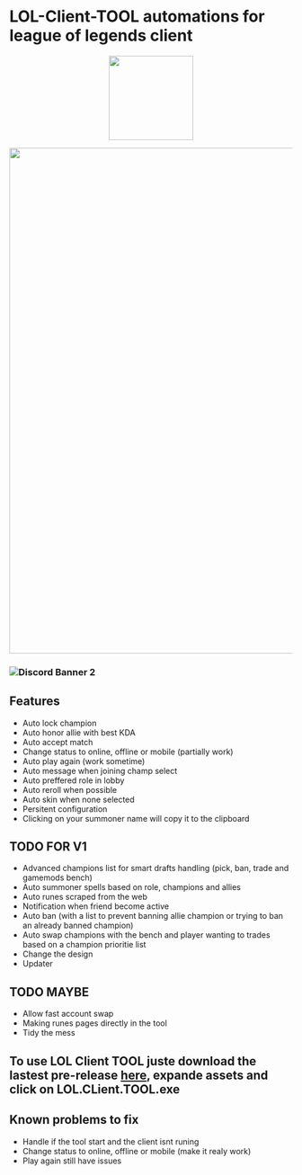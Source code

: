 # LOL-Client-TOOL automations for league of legends client
<p align="center"><img src="https://user-images.githubusercontent.com/21199858/166489461-f28fbae9-b620-474e-9fc6-7a58566e584b.png" width="150"></p>

<p align="center"><img src="https://user-images.githubusercontent.com/21199858/166827821-8f6d8d99-7247-43b8-96c1-d71ac94920e2.png" width="900"></p>

### <img src="https://discordapp.com/api/guilds/972459878809477180/widget.png?style=banner2" alt="Discord Banner 2"/>

## Features
 - Auto lock champion
 - Auto honor allie with best KDA
 - Auto accept match
 - Change status to online, offline or mobile (partially work)
 - Auto play again (work sometime)
 - Auto message when joining champ select
 - Auto preffered role in lobby
 - Auto reroll when possible
 - Auto skin when none selected
 - Persitent configuration
 - Clicking on your summoner name will copy it to the clipboard

## TODO FOR V1
 - Advanced champions list for smart drafts handling (pick, ban, trade and gamemods bench)
 - Auto summoner spells based on role, champions and allies
 - Auto runes scraped from the web
 - Notification when friend become active
 - Auto ban (with a list to prevent banning allie champion or trying to ban an already banned champion)
 - Auto swap champions with the bench and player wanting to trades based on a champion prioritie list
 - Change the design
 - Updater

## TODO MAYBE
 - Allow fast account swap
 - Making runes pages directly in the tool
 - Tidy the mess

## To use LOL Client TOOL juste download the lastest pre-release <a href='https://github.com/Terevenen2/LOL-Client-TOOL/releases'>here</a>, expande assets and click on LOL.CLient.TOOL.exe

## Known problems to fix
 - Handle if the tool start and the client isnt runing
 - Change status to online, offline or mobile (make it realy work)
 - Play again still have issues
